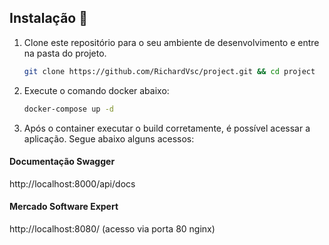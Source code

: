 ## Instalação 🚀 

1. Clone este repositório para o seu ambiente de desenvolvimento e entre na pasta do projeto.

   ```bash
   git clone https://github.com/RichardVsc/project.git && cd project

2. Execute o comando docker abaixo:
   ```bash
   docker-compose up -d

3. Após o container executar o build corretamente, é possível acessar a aplicação. Segue abaixo alguns acessos:

#### Documentação Swagger
http://localhost:8000/api/docs

#### Mercado Software Expert
http://localhost:8080/ (acesso via porta 80 nginx)
